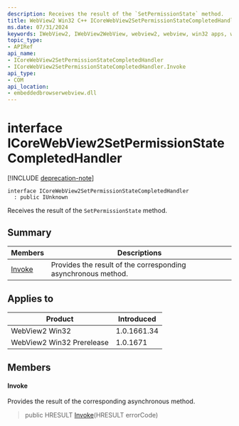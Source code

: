 ```yaml
---
description: Receives the result of the `SetPermissionState` method.
title: WebView2 Win32 C++ ICoreWebView2SetPermissionStateCompletedHandler
ms.date: 07/31/2024
keywords: IWebView2, IWebView2WebView, webview2, webview, win32 apps, win32, edge, ICoreWebView2, ICoreWebView2Controller, browser control, edge html, ICoreWebView2SetPermissionStateCompletedHandler
topic_type: 
- APIRef
api_name:
- ICoreWebView2SetPermissionStateCompletedHandler
- ICoreWebView2SetPermissionStateCompletedHandler.Invoke
api_type:
- COM
api_location:
- embeddedbrowserwebview.dll
---
```


# interface ICoreWebView2SetPermissionStateCompletedHandler

[!INCLUDE [deprecation-note](../includes/deprecation-note.md)]

```
interface ICoreWebView2SetPermissionStateCompletedHandler
  : public IUnknown
```

Receives the result of the `SetPermissionState` method.

## Summary

 Members                        | Descriptions
--------------------------------|---------------------------------------------
[Invoke](#invoke) | Provides the result of the corresponding asynchronous method.

## Applies to

Product                         | Introduced
--------------------------------|---------------------------------------------
WebView2 Win32            |    1.0.1661.34
WebView2 Win32 Prerelease |    1.0.1671

## Members

#### Invoke

Provides the result of the corresponding asynchronous method.

> public HRESULT [Invoke](#invoke)(HRESULT errorCode)

